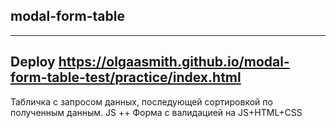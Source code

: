 ## modal-form-table
---

Deploy https://olgaasmith.github.io/modal-form-table-test/practice/index.html
---

Табличка с запросом данных, последующей сортировкой по полученным данным. JS
++
Форма с валидацией на JS+HTML+CSS


